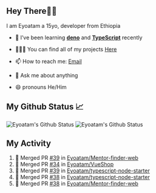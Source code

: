 ## Hey There👋🏽

I am Eyoatam a 15yo, developer from Ethiopia

- 🔭 I’ve been learning **[deno](https://github.com/denoland/deno)** and **[TypeScript](https://github.com/microsoft/TypeScript)** recently 

- 🧑🏽‍💻  You can find all of my projects [Here](https://github.com/Eyoatam?tab=repositories)

- 📫  How to reach me: [Email](mailto:eyoatamtamirat7@gmail.com)

- 💬 Ask me about anything

- 😄 pronouns He/Him

## My Github Status 📈 
<p> 
  <img src="https://github-readme-stats.vercel.app/api?username=Eyoatam&show_icons=true&theme=prussian" alt="Eyoatam's Github Status" />
  <img src="https://github-readme-stats.vercel.app/api/top-langs/?username=Eyoatam&layout=compact&theme=prussian" alt="Eyoatam's Github Status" />
</p>

## My Activity

<!--START_SECTION:activity-->
1. 🎉 Merged PR [#39](https://github.com/Eyoatam/Mentor-finder-web/pull/39) in [Eyoatam/Mentor-finder-web](https://github.com/Eyoatam/Mentor-finder-web)
2. 🎉 Merged PR [#34](https://github.com/Eyoatam/VueShop/pull/34) in [Eyoatam/VueShop](https://github.com/Eyoatam/VueShop)
3. 🎉 Merged PR [#39](https://github.com/Eyoatam/typescript-node-starter/pull/39) in [Eyoatam/typescript-node-starter](https://github.com/Eyoatam/typescript-node-starter)
4. 🎉 Merged PR [#38](https://github.com/Eyoatam/typescript-node-starter/pull/38) in [Eyoatam/typescript-node-starter](https://github.com/Eyoatam/typescript-node-starter)
5. 🎉 Merged PR [#38](https://github.com/Eyoatam/Mentor-finder-web/pull/38) in [Eyoatam/Mentor-finder-web](https://github.com/Eyoatam/Mentor-finder-web)
<!--END_SECTION:activity-->
